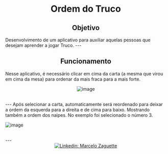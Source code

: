 <h1 align="center">Ordem do Truco</h1>
<h2 align="center">Objetivo</h2>
Desenvolvimento de um aplicativo para auxiliar aquelas pessoas que desejam aprender a jogar Truco.
---
<h2 align="center">Funcionamento</h2>
Nesse aplicativo, é necessário clicar em cima da carta (a mesma que virou em cima da mesa) para ordenar da mais fraca para a mais forte.
<br>
<div align="center">
  
![image](https://user-images.githubusercontent.com/41178325/116300913-d581d500-a775-11eb-8ebe-437d11641d17.png)

</div>
<br>
---
Após selecionar a carta, automaticamente será reordenado para deixar a ordem da esquerda para a direita e de cima para baixo. Mostrando também a ordem dos naipes. No exemplo foi selecionado o número 3.
  <br>
  
  ![image](https://user-images.githubusercontent.com/41178325/116300571-6ad09980-a775-11eb-8d29-2495483847f0.png)
  
  <br>
 ---
<div align = "center">
   <a href="https://www.linkedin.com/in/marcelozaguettejunior/"><img src="https://img.shields.io/badge/-Marcelo%20Zaguette%20Junior-292929?style=flat-square&logo=Linkedin&logoColor=white&link=https://www.linkedin.com/in/marcelozaguettejunior/" alt="Linkedin: Marcelo Zaguette"></a>
</div>
